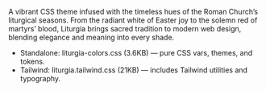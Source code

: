 <link rel="stylesheet" href="./liturgia.css" />

A vibrant CSS theme infused with the timeless hues of the Roman Church’s liturgical seasons. From the radiant white of Easter joy to the solemn red of martyrs’ blood, Liturgia brings sacred tradition to modern web design, blending elegance and meaning into every shade.

* Standalone: liturgia-colors.css (3.6KB) — pure CSS vars, themes, and tokens.
* Tailwind: liturgia.tailwind.css (21KB) — includes Tailwind utilities and typography.
